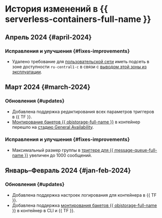 # История изменений в {{ serverless-containers-full-name }}

## Апрель 2024 {#april-2024}

### Исправления и улучшения {#fixes-improvements}

* Удалено требование для [пользовательской сети](concepts/networking#user-network) иметь подсеть в зоне доступности `ru-central1-c` в связи с [выводом этой зоны из эксплуатации](../overview/concepts/ru-central1-c-deprecation).

## Март 2024 {#march-2024}

### Обновления {#updates}

* Добавлена поддержка редактирования всех параметров триггеров в {{ TF }}.
* [Монтирование бакетов {{ objstorage-full-name }}](concepts/mounting.md) в контейнер перешло на [стадию General Availability](../overview/concepts/launch-stages.md).

### Исправления и улучшения {#fixes-improvements}

* Максимальный размер группы в [триггере для {{ message-queue-full-name }}](concepts/trigger/ymq-trigger.md) увеличен до 1000 сообщений.

## Январь–Февраль 2024 {#jan-feb-2024}

### Обновления {#updates}

* Добавлена поддержка настроек логирования для контейнера в {{ TF }}.
* Добавлена поддержка [монтирования бакетов {{ objstorage-full-name }}](concepts/mounting.md) в контейнер в CLI и {{ TF }}.
